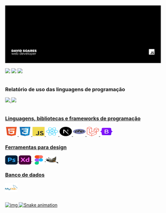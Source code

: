 ![Welcome](/davidDeveloper.png?raw=true)
<div>
  <a href = "https://me-portfolio-davidsoares.vercel.app/" target="blank"><img src="https://img.shields.io/badge/PORTFOLIO-black?style=for-the-badge&logo=dogecoin&logoColor=white" target="_blank"></a>
  <a href = "mailto:davidsoares2156@gmail.com"><img src="https://img.shields.io/badge/-Gmail-red?style=for-the-badge&logo=gmail&logoColor=white" target="_blank"></a>
  <a href="https://www.linkedin.com/in/david-soares-silva-014891229" target="_blank"><img src="https://img.shields.io/badge/-LinkedIn-%230077B5?style=for-the-badge&logo=linkedin&logoColor=white" target="_blank"></a>
  
  #

### Relatório de uso das linguagens de programação
<div>
  <a href="https://github.com/daviDsoareSS">
  <img src="https://github-readme-stats.vercel.app/api?username=daviDsoareSS&show_icons=true&theme=dark&include_all_commits=true&count_private=true"/>
  <img src="https://github-readme-stats.vercel.app/api/top-langs/?username=daviDsoareSS&layout=compact&langs_count=7&theme=dark"/>
</div>
  
  #

### Linguagens, bibliotecas e frameworks de programação
<img alt="HTML" src="https://github.com/devicons/devicon/blob/master/icons/html5/html5-original.svg" height="30" width="40">
<img alt="CSS" src="https://github.com/devicons/devicon/blob/master/icons/css3/css3-original.svg" height="30" width="40">
<img alt="JavaScript" src="https://github.com/devicons/devicon/blob/master/icons/javascript/javascript-original.svg" height="30" width="40">
<img alt="React JS" src="https://github.com/devicons/devicon/blob/master/icons/react/react-original.svg" height="30" width="40">
<img alt="Next JS" src="https://github.com/devicons/devicon/blob/master/icons/nextjs/nextjs-original.svg" height="30" width="40">
<img alt="PHP" src="https://github.com/devicons/devicon/blob/master/icons/php/php-original.svg" height="30" width="40">
<img alt="Laravel" src="https://github.com/devicons/devicon/blob/master/icons/laravel/laravel-original.svg" height="30" width="40">
<img alt="Bootstrap" src="https://github.com/devicons/devicon/blob/master/icons/bootstrap/bootstrap-original.svg" height="30" width="40" >


### Ferramentas para design
<img align="center" alt="David-Photoshop" height="30" width="40"
src="https://github.com/devicons/devicon/blob/master/icons/photoshop/photoshop-original.svg">
<img align="center" alt="David-Xd" height="30" width="40"
src="https://github.com/devicons/devicon/blob/master/icons/xd/xd-original.svg">
<img align="center" alt="David-Figma" height="30" width="40"
src="https://github.com/devicons/devicon/blob/master/icons/figma/figma-original.svg">
<img align="center" alt="David-Gimp" height="30" width="40"
src="https://github.com/devicons/devicon/blob/master/icons/gimp/gimp-original.svg">

### Banco de dados
<img alt="HTML" src="https://github.com/devicons/devicon/blob/master/icons/mysql/mysql-original-wordmark.svg" height="30" width="40">
  
  ##
  ![img](https://custom-icon-badges.herokuapp.com/badge/Commit-green.svg?logo=git-commit&logoColor=fff)
  ![Snake animation](https://github.com/daviDsoareSS/daviDsoareSS/blob/output/github-contribution-grid-snake.svg)
  
  ##
